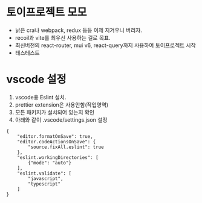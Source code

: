 # 토이프로젝트 모모

- 낡은 cra나 webpack, redux 등등 이제 지겨우니 버리자.
- recoil과 vite를 최우선 사용하는 걸로 목표.
- 최신버전의 react-router, mui v6, react-query까지 사용하여 토이프로젝트 시작
- 테스테스트

# vscode 설정

1. vscode용 Eslint 설치.
2. prettier extension은 사용안함(작업영역)
3. 모든 패키지가 설치되어 있는지 확인
4. 아래와 같이 .vscode/settings.json 설정

```JS
{
    "editor.formatOnSave": true,
    "editor.codeActionsOnSave": {
        "source.fixAll.eslint": true
    },
    "eslint.workingDirectories": [
        {"mode": "auto"}
    ],
    "eslint.validate": [
        "javascript",
        "typescript"
    ]
}

```
